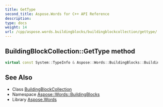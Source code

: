 ```yaml
---
title: GetType
second_title: Aspose.Words for C++ API Reference
description: 
type: docs
weight: 14
url: /cpp/aspose.words.buildingblocks/buildingblockcollection/gettype/
---
```

## BuildingBlockCollection::GetType method




```cpp
virtual const System::TypeInfo & Aspose::Words::BuildingBlocks::BuildingBlockCollection::GetType() const override
```

## See Also

* Class [BuildingBlockCollection](../)
* Namespace [Aspose::Words::BuildingBlocks](../../)
* Library [Aspose.Words](../../../)
